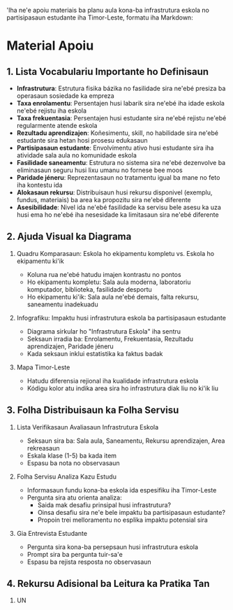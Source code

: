 'Iha ne'e apoiu materiais ba planu aula kona-ba infrastrutura eskola no partisipasaun estudante iha Timor-Leste, formatu iha Markdown:

# Material Apoiu

## 1. Lista Vocabulariu Importante ho Definisaun

- **Infrastrutura**: Estrutura fisika bázika no fasilidade sira ne'ebé presiza ba operasaun sosiedade ka empreza
- **Taxa enrolamentu**: Persentajen husi labarik sira ne'ebé iha idade eskola ne'ebé rejistu iha eskola
- **Taxa frekuentasia**: Persentajen husi estudante sira ne'ebé rejistu ne'ebé regularmente atende eskola
- **Rezultadu aprendizajen**: Koñesimentu, skill, no habilidade sira ne'ebé estudante sira hetan hosi prosesu edukasaun
- **Partisipasaun estudante**: Envolvimentu ativo husi estudante sira iha atividade sala aula no komunidade eskola
- **Fasilidade saneamentu**: Estrutura no sistema sira ne'ebé dezenvolve ba eliminasaun seguru husi lixu umanu no fornese bee moos
- **Paridade jéneru**: Reprezentasaun no tratamentu igual ba mane no feto iha kontestu ida
- **Alokasaun rekursu**: Distribuisaun husi rekursu disponivel (exemplu, fundus, materiais) ba area ka propozitu sira ne'ebé diferente
- **Asesibilidade**: Nivel ida ne'ebé fasilidade ka servisu bele asesu ka uza husi ema ho ne'ebé iha nesesidade ka limitasaun sira ne'ebé diferente

## 2. Ajuda Visual ka Diagrama

1. Quadru Komparasaun: Eskola ho ekipamentu kompletu vs. Eskola ho ekipamentu ki'ik
   - Koluna rua ne'ebé hatudu imajen kontrastu no pontos
   - Ho ekipamentu kompletu: Sala aula moderna, laboratoriu komputador, biblioteka, fasilidade desportu
   - Ho ekipamentu ki'ik: Sala aula ne'ebé demais, falta rekursu, saneamentu inadekuadu

2. Infografiku: Impaktu husi infrastrutura eskola ba partisipasaun estudante
   - Diagrama sirkular ho "Infrastrutura Eskola" iha sentru
   - Seksaun irradia ba: Enrolamentu, Frekuentasia, Rezultadu aprendizajen, Paridade jéneru
   - Kada seksaun inklui estatistika ka faktus badak

3. Mapa Timor-Leste
   - Hatudu diferensia rejional iha kualidade infrastrutura eskola
   - Kódigu kolor atu indika area sira ho infrastrutura diak liu no ki'ik liu

## 3. Folha Distribuisaun ka Folha Servisu

1. Lista Verifikasaun Avaliasaun Infrastrutura Eskola
   - Seksaun sira ba: Sala aula, Saneamentu, Rekursu aprendizajen, Area rekreasaun
   - Eskala klase (1-5) ba kada item
   - Espasu ba nota no observasaun

2. Folha Servisu Analiza Kazu Estudu
   - Informasaun fundu kona-ba eskola ida espesifiku iha Timor-Leste
   - Pergunta sira atu orienta analiza:
     * Saida mak desafiu prinsipal husi infrastrutura?
     * Oinsa desafiu sira ne'e bele impaktu ba partisipasaun estudante?
     * Propoin trei melloramentu no esplika impaktu potensial sira

3. Gia Entrevista Estudante
   - Pergunta sira kona-ba persepsaun husi infrastrutura eskola
   - Prompt sira ba pergunta tuir-sa'e
   - Espasu ba rejista resposta no observasaun

## 4. Rekursu Adisional ba Leitura ka Pratika Tan

1. UN